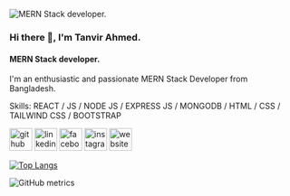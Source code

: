 ![MERN Stack developer.](https://i.ibb.co/myxsRsQ/mern.png)

### Hi there 👋, I'm Tanvir Ahmed.
#### MERN Stack developer.

I'm an enthusiastic and passionate MERN Stack Developer from Bangladesh. 

Skills: REACT / JS / NODE JS / EXPRESS JS / MONGODB /  HTML / CSS / TAILWIND CSS / BOOTSTRAP



[<img src='https://cdn.jsdelivr.net/npm/simple-icons@3.0.1/icons/github.svg' alt='github' height='40'>](https://github.com/TanvirCou)  [<img src='https://cdn.jsdelivr.net/npm/simple-icons@3.0.1/icons/linkedin.svg' alt='linkedin' height='40'>](https://www.linkedin.com/in/kazi-tnvr/)  [<img src='https://cdn.jsdelivr.net/npm/simple-icons@3.0.1/icons/facebook.svg' alt='facebook' height='40'>](https://www.facebook.com/ahmed.tnvr.999)  [<img src='https://cdn.jsdelivr.net/npm/simple-icons@3.0.1/icons/instagram.svg' alt='instagram' height='40'>](https://www.instagram.com/tnvr_ahmed/)  [<img src='https://cdn.jsdelivr.net/npm/simple-icons@3.0.1/icons/icloud.svg' alt='website' height='40'>](https://tnvr-portfolio.netlify.app/)  

[![Top Langs](https://github-readme-stats.vercel.app/api/top-langs/?username=TanvirCou)](https://github.com/anuraghazra/github-readme-stats)

![GitHub metrics](https://metrics.lecoq.io/TanvirCou)  

